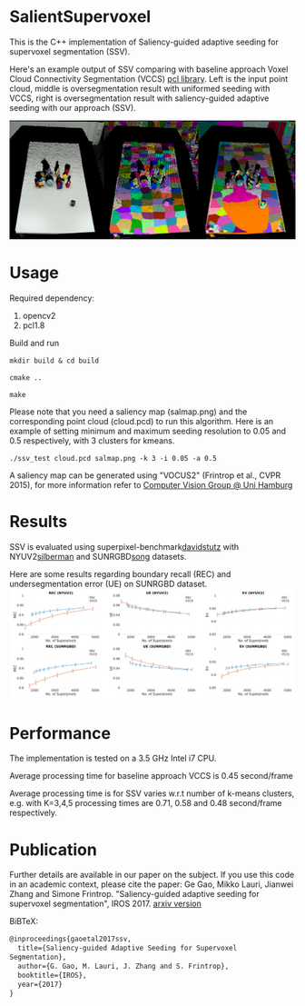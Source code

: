 # SalientSupervoxel
This is the C++ implementation of Saliency-guided adaptive seeding for supervoxel segmentation (SSV). 

Here's an example output of SSV comparing with baseline approach Voxel Cloud Connectivity Segmentation (VCCS) [pcl library](http://pointclouds.org/documentation/tutorials/supervoxel_clustering.php). Left is the input point cloud, middle is oversegmentation result with uniformed seeding with VCCS, right is oversegmentation result with saliency-guided adaptive seeding with our approach (SSV).

![ssv example](/fig/vccs_ssv_1.png?raw=true)

# Usage
Required dependency:
1. opencv2
2. pcl1.8

Build and run
```
mkdir build & cd build
```
```
cmake ..
```
```
make
```
Please note that you need a saliency map (salmap.png) and the corresponding point cloud (cloud.pcd) to run this algorithm. Here is an example of setting minimum and maximum seeding resolution to 0.05 and 0.5 respectively, with 3 clusters for kmeans. 
```
./ssv_test cloud.pcd salmap.png -k 3 -i 0.05 -a 0.5
```
A saliency map can be generated using "VOCUS2" (Frintrop et al., CVPR 2015), for more information refer to [Computer Vision Group @ Uni Hamburg](https://www.inf.uni-hamburg.de/en/inst/ab/cv/research/research1-visual-attention.html)

# Results
SSV is evaluated using superpixel-benchmark[davidstutz](https://github.com/davidstutz/superpixel-benchmark) with NYUV2[silberman](https://cs.nyu.edu/~silberman/datasets/nyu_depth_v2.html) and SUNRGBD[song](http://rgbd.cs.princeton.edu/) datasets.

Here are some results regarding boundary recall (REC) and undersegmentation error (UE) on SUNRGBD dataset.
![ssv result](/fig/results.png?raw=true)


# Performance
The implementation is tested on a 3.5 GHz Intel i7 CPU.

Average processing time for baseline approach VCCS is 0.45 second/frame

Average processing time is for SSV varies w.r.t number of k-means clusters, e.g. with K=3,4,5 processing times are 0.71, 0.58 and 0.48 second/frame respectively.

# Publication
Further details are available in our paper on the subject. If you use this code in an academic context, please cite the paper:
Ge Gao, Mikko Lauri, Jianwei Zhang and Simone Frintrop. "Saliency-guided adaptive seeding for supervoxel segmentation", IROS 2017.
[arxiv version](https://arxiv.org/abs/1704.04054)

BiBTeX:
```
@inproceedings{gaoetal2017ssv,
  title={Saliency-guided Adaptive Seeding for Supervoxel Segmentation},
  author={G. Gao, M. Lauri, J. Zhang and S. Frintrop},
  booktitle={IROS},
  year={2017}
}
```
